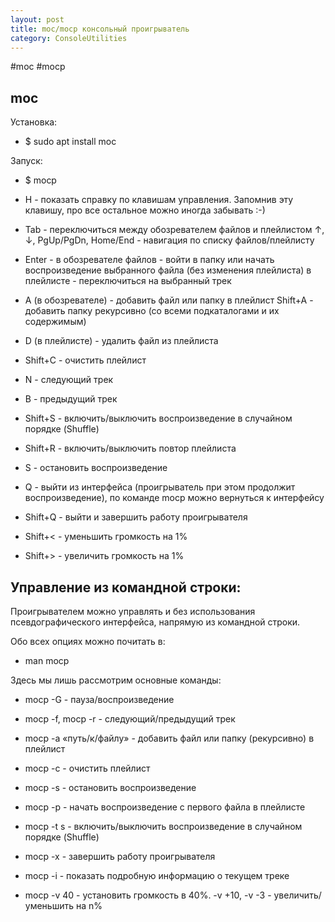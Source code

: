 ```yaml
---
layout: post
title: moc/mocp консольный проигрыватель
category: ConsoleUtilities
---
```


#moc #mocp

## moc

Установка:

- $ sudo apt install moc

Запуск:

- $ mocp

- H - показать справку по клавишам управления. Запомнив эту клавишу, про все остальное можно иногда забывать :-)

- Tab - переключиться между обозревателем файлов и плейлистом
↑, ↓, PgUp/PgDn, Home/End - навигация по списку файлов/плейлисту

- Enter - 
в обозревателе файлов - войти в папку или начать воспроизведение выбранного файла (без изменения плейлиста)
в плейлисте - переключиться на выбранный трек

- A (в обозревателе) - добавить файл или папку в плейлист
Shift+A - добавить папку рекурсивно (со всеми подкаталогами и их содержимым)

- D (в плейлисте) - удалить файл из плейлиста

- Shift+C - очистить плейлист

- N - следующий трек

- B - предыдущий трек

- Shift+S - включить/выключить воспроизведение в случайном порядке (Shuffle)

- Shift+R - включить/выключить повтор плейлиста

- S - остановить воспроизведение

- Q - выйти из интерфейса (проигрыватель при этом продолжит воспроизведение), по команде mocp можно вернуться к интерфейсу

- Shift+Q - выйти и завершить работу проигрывателя

- Shift+< - уменьшить громкость на 1%

- Shift+> - увеличить громкость на 1%

## Управление из командной строки:

Проигрывателем можно управлять и без использования псевдографического интерфейса, напрямую из командной строки. 

Обо всех опциях можно почитать в:

- man mocp

Здесь мы лишь рассмотрим основные команды:

- mocp -G - пауза/воспроизведение

- mocp -f, mocp -r - следующий/предыдущий трек

- mocp -a «путь/к/файлу» - добавить файл или папку (рекурсивно) в плейлист

- mocp -c - очистить плейлист

- mocp -s - остановить воспроизведение

- mocp -p - начать воспроизведение с первого файла в плейлисте

- mocp -t s - включить/выключить воспроизведение в случайном порядке (Shuffle)

- mocp -x - завершить работу проигрывателя

- mocp -i - показать подробную информацию о текущем треке

- mocp -v 40 - установить громкость в 40%. -v +10, -v -3 - увеличить/уменьшить на n%
